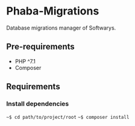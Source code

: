 # Phaba-Migrations
Database migrations manager of Softwarys.

## Pre-requirements
 - PHP ^7.1
 - Composer
 
## Requirements
### Install dependencies
`~$ cd path/to/project/root`
`~$ composer install`
